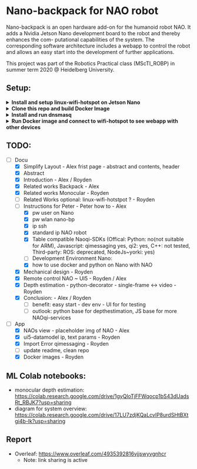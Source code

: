 # Nano-backpack for NAO robot
Nano-backpack is an open hardware add-on for the humanoid robot NAO. It adds
a Nvidia Jetson Nano development board to the robot and thereby enhances the com-
putational capabilities of the system. The corresponding software architecture includes
a webapp to control the robot and allows an easy start into the development of further
applications.

This project was part of the Robotics Practical class (MScTI_ROBP) in summer term 2020 @ Heidelberg University.

## Setup:
<details><summary><b>Install and setup linux-wifi-hotspot on Jetson Nano</b></summary>

1. Install dependencies:

    ```sh
    sudo apt install -y libgtk-3-dev build-essential gcc g++ pkg-config make hostapd
    ```
2. Clone repo and build:

    ```sh
    git clone https://github.com/lakinduakash/linux-wifi-hotspot
    cd linux-wifi-hotspot

    # build binaries
    make

    # install
    sudo make install
    ```
3. Open application and create hotspot with `rndis0` preset
4. Run linux-wifi-hotspot on every startup:
    ```sh
    systemctl enable create_ap
    ```
</details>
<details><summary><b>Clone this repo and build Docker Image</b></summary>

1. Clone:
    ```sh
    git clone 
    ```
2. Navigate to nano-backpack/src/app/ and build Docker image with:
    ```sh
    sudo docker build -t "nano-backpack" .
    ```
</details>
<details><summary><b>Install and run dnsmasq</b></summary>

1. Install dnsmasq:
    ```sh
    apt install dnsmasq
    ```
2. Run provided bash script to setup a subnet:
    ```sh
    sudo bash run_dnsmasq.sh
    ```
</details>
<details><summary><b>Run Docker image and connect to wifi-hotspot to see webapp with other devices</b></summary>

Start Docker image with interactive shell:
    ```sh
    sudo docker run --rm -it -p 80:80 "nano-backpack"
    ```
The webapp should now be visible at `192.168.12.1` if you are connected to the previously created wifi hotspot.
</details>

## TODO:
- [ ] Docu
   - [x] Simplify Layout - Alex frist page - abstract and contents, header
    - [x] Abstract
    - [X] Introduction - Alex / Royden
    - [x] Related works Backpack - Alex
    - [X] Related works Monocular - Royden 
    - [ ] Related Works optional: linux-wifi-hotstpot ? - Royden
    - [ ] Instructions for Peter - Peter how to - Alex
        - [x] pw user on Nano
        - [x] pw wlan nano-bp
        - [x] ip ssh
        - [x] standard ip NAO robot
        - [x] Table compatible Naoqi-SDKs (Offical: Python: no(not suitable for ARM), Javascript: qimessaging yes, qi2: yes, C++: not tested, Third-party: ROS: deprecated,   NodeJs~yorki: yes)
        - [ ] Development Environment Nano:
        - [x] how to use docker and python on Nano with NAO
   - [X] Mechanical design - Royden
   - [X] Remote control NAO ~ UI5 - Royden / Alex
   - [X] Depth estimation - python-decorator - single-frame <-> video - Royden
   - [X] Conclusion: - Alex / Royden
      - [ ] benefit: easy start - dev env - UI for for testing
      - [ ] outlook: python base for depthestimation, JS base for more NAOqi-services
- [ ] App
   - [x] NAOs view - placeholder img of NAO - Alex
   - [X] ui5-datamodel ip, text params - Royden
   - [X] Import Error qimessaging - Royden
   - [ ] update readme, clean repo 
   - [X] Docker images - Royden
 
## ML Colab notebooks:
* monocular depth estimation: https://colab.research.google.com/drive/1gyQloTjFFWqocp1bS43dUadsRt_RBJK7?usp=sharing
* diagram for system overview: https://colab.research.google.com/drive/17LU7zdjKQaLcvlP8urdSHtBXtgi4b-lk?usp=sharing 
## Report
* Overleaf: https://www.overleaf.com/4935392816vjjswyvgnhcr
  * Note: link sharing is active


